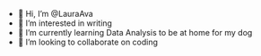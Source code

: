 - 👋 Hi, I’m @LauraAva
- 👀 I’m interested in writing
- 🌱 I’m currently learning Data Analysis to be at home for my dog
- 💞️ I’m looking to collaborate on coding 


<!---
LauraAva/LauraAva is a ✨ special ✨ repository because its `README.md` (this file) appears on your GitHub profile.
You can click the Preview link to take a look at your changes.
--->
